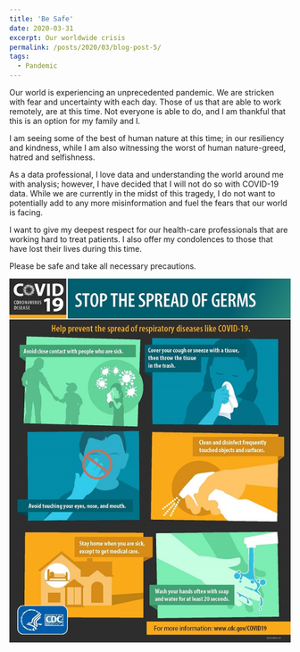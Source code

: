 ```yaml
---
title: 'Be Safe'
date: 2020-03-31
excerpt: Our worldwide crisis
permalink: /posts/2020/03/blog-post-5/
tags:
  - Pandemic
---
```

Our world is experiencing an unprecedented pandemic. We are stricken with fear and uncertainty with each day. Those of us that are able to work remotely, are at this time. Not everyone is able to do, and I am thankful that this is an option for my family and I. 

I am seeing some of the best of human nature at this time; in our resiliency and kindness, while I am also witnessing the worst of human nature-greed, hatred and selfishness. 

As a data professional, I love data and understanding the world around me with analysis; however, I have decided that I will not do so with COVID-19 data. While we are currently in the midst of this tragedy, I do not want to potentially add to any more misinformation and fuel the fears that our world is facing. 

I want to give my deepest respect for our health-care professionals that are working hard to treat patients. I also offer my condolences to those that have lost their lives during this time. 

Please be safe and take all necessary precautions. 

<p align="center"><img src='/images/covid19.jpg'></p>

